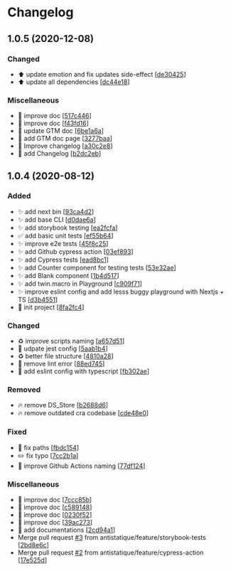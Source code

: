 # Changelog

<a name="1.0.5"></a>
## 1.0.5 (2020-12-08)

### Changed

- ⬆️ update emotion and fix updates side-effect [[de30425](https://github.com/antistatique/frontend-development-configuration/commit/de3042555f0961080f623d060566c617a39dd1bd)]
- ⬆️ update all dependencies [[dc44e18](https://github.com/antistatique/frontend-development-configuration/commit/dc44e188aa11a56cc823abda8f7c70b16ea62c52)]

### Miscellaneous

- 📝 improve doc [[517c446](https://github.com/antistatique/frontend-development-configuration/commit/517c446826c8615e348493b3a9f94f125187b8fe)]
- 📝 improve doc [[f43fd16](https://github.com/antistatique/frontend-development-configuration/commit/f43fd1693e9ba59aaea461910c76d14e14603a4f)]
- 📝 update GTM doc [[6be1a6a](https://github.com/antistatique/frontend-development-configuration/commit/6be1a6ab52a9e26db53301f6185990c287741b83)]
- 📝 add GTM doc page [[3277baa](https://github.com/antistatique/frontend-development-configuration/commit/3277baaf24b4cf82e8edf22b2b359d8f40c228c1)]
- 📝 Improve changelog [[a30c2e8](https://github.com/antistatique/frontend-development-configuration/commit/a30c2e88ebad031efcd17ce343890bd11390acd0)]
- 📝 add Changelog [[b2dc2eb](https://github.com/antistatique/frontend-development-configuration/commit/b2dc2eb79ecd30d3370c2d3691b0a5d951ba6164)]


<a name="1.0.4"></a>
## 1.0.4 (2020-08-12)

### Added

- ✨ add next bin [[93ca4d2](https://github.com/antistatique/frontend-development-configuration/commit/93ca4d2092fc2d198f99f882a352e7d05eb7b2b5)]
- ✨ add base CLI [[d0dae6a](https://github.com/antistatique/frontend-development-configuration/commit/d0dae6a5cc9951c0b04bb532bacf8e8d63d5d2f6)]
- ✨ add storybook testing [[ea2fcfa](https://github.com/antistatique/frontend-development-configuration/commit/ea2fcfab0a2012904528332fdb84ca094eb622ae)]
- ✅ add basic unit tests [[ef55b64](https://github.com/antistatique/frontend-development-configuration/commit/ef55b6405d38a99cef9fe9a6be3a50e117f4afb0)]
- ✨ improve e2e tests [[45f8c25](https://github.com/antistatique/frontend-development-configuration/commit/45f8c2507782acf9ffa5b50171f21b3a8120fa8a)]
- ✨ add Github cypress action [[03ef893](https://github.com/antistatique/frontend-development-configuration/commit/03ef893459924e87d9d2fb6b965c38c90260d021)]
- ✨ add Cypress tests [[ead8bc1](https://github.com/antistatique/frontend-development-configuration/commit/ead8bc1ba5439a95307f331eb7d97c91e9d28e5c)]
- ✨ add Counter component for testing tests [[53e32ae](https://github.com/antistatique/frontend-development-configuration/commit/53e32ae5024f660e7148ed760b7fc203e70f611e)]
- ✨ add Blank component [[1b4d517](https://github.com/antistatique/frontend-development-configuration/commit/1b4d5179f7f3e6b92a559a13eb73f01ab39eb771)]
- ✨ add twin.macro in Playground [[c909f71](https://github.com/antistatique/frontend-development-configuration/commit/c909f71a2d80975840940dd5e77825f62c608dd9)]
- ✨ improve eslint config and add lesss buggy playground with Nextjs + TS [[d3b4551](https://github.com/antistatique/frontend-development-configuration/commit/d3b45519197af58737b486698d850aafb352b69a)]
- 🎉 init project [[8fa2fc4](https://github.com/antistatique/frontend-development-configuration/commit/8fa2fc4a58af02aadcaa7b8b03f51320b5a6d6ac)]

### Changed

- ♻️ improve scripts naming [[a657d51](https://github.com/antistatique/frontend-development-configuration/commit/a657d51d402bf3abeebcecfad5487b7ef6f35f87)]
- 🔧 udpate jest config [[5aab1b4](https://github.com/antistatique/frontend-development-configuration/commit/5aab1b46162a6e184915f05659fa16ef6070194d)]
- ♻️ better file structure [[4810a28](https://github.com/antistatique/frontend-development-configuration/commit/4810a28c724d34ddb5c22d57c355968ab86a69b5)]
- 🚨 remove lint error [[88ed745](https://github.com/antistatique/frontend-development-configuration/commit/88ed745fb8d325d054a0a859310bbdf19a94eacd)]
- 🔧 add eslint config with typescript [[fb302ae](https://github.com/antistatique/frontend-development-configuration/commit/fb302ae5aec599133a92da11a6cda2d2dd00c520)]

### Removed

- 🔥 remove DS_Store [[b2688d6](https://github.com/antistatique/frontend-development-configuration/commit/b2688d62b0af4383727f5b7035c132280343f6b0)]
- 🔥 remove outdated cra codebase [[cde48e0](https://github.com/antistatique/frontend-development-configuration/commit/cde48e0be09397ac030d5fa79848ee936779303f)]

### Fixed

- 🐛 fix paths [[fbdc154](https://github.com/antistatique/frontend-development-configuration/commit/fbdc154f093bfb6aa258b75a2e879382b1a8a46d)]
- ✏️ fix typo [[7cc2b1a](https://github.com/antistatique/frontend-development-configuration/commit/7cc2b1a6bf8a9db1f0d1f1be53cb5e946dd47027)]
- 💚 improve Github Actions naming [[77df124](https://github.com/antistatique/frontend-development-configuration/commit/77df12461e75110951f577c2177e49bd1e1c30bd)]

### Miscellaneous

- 📝 improve doc [[7ccc85b](https://github.com/antistatique/frontend-development-configuration/commit/7ccc85b828ba1f3b7514af7530a56ab8968246c9)]
- 📝 improve doc [[c589148](https://github.com/antistatique/frontend-development-configuration/commit/c58914865c2c5ec5fabdbb50994708b7e9ea86a1)]
- 📝 improve doc [[0230f52](https://github.com/antistatique/frontend-development-configuration/commit/0230f52634347004e78590b813f2429cc18c49c8)]
- 📝 improve doc [[39ac273](https://github.com/antistatique/frontend-development-configuration/commit/39ac273f0c942214f4a568271e377b9801b17016)]
- 📝 add documentations [[2cd94a1](https://github.com/antistatique/frontend-development-configuration/commit/2cd94a12a887aac9850c10b9b0948c95beeffcfc)]
-  Merge pull request [#3](https://github.com/antistatique/frontend-development-configuration/issues/3) from antistatique/feature/storybook-tests [[2bd8e6c](https://github.com/antistatique/frontend-development-configuration/commit/2bd8e6c9e246a1a7475b4eb6e2248cb321fa007a)]
-  Merge pull request [#2](https://github.com/antistatique/frontend-development-configuration/issues/2) from antistatique/feature/cypress-action [[17e525d](https://github.com/antistatique/frontend-development-configuration/commit/17e525d25747bbfb06e1210c41015535b502813e)]


